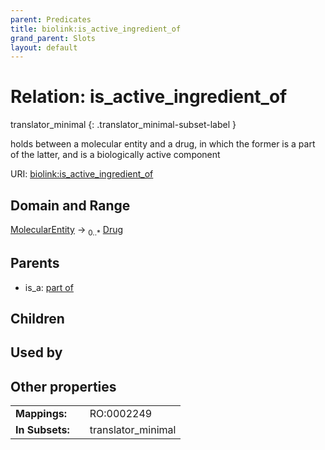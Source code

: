 ```yaml
---
parent: Predicates
title: biolink:is_active_ingredient_of
grand_parent: Slots
layout: default
---
```


# Relation: is_active_ingredient_of

translator_minimal
{: .translator_minimal-subset-label }


holds between a molecular entity and a drug, in which the former is a part of the latter, and is a biologically active component

URI: [biolink:is_active_ingredient_of](https://w3id.org/biolink/vocab/is_active_ingredient_of)

## Domain and Range

[MolecularEntity](MolecularEntity.md) ->  <sub>0..*</sub> [Drug](Drug.md)

## Parents

 *  is_a: [part of](part_of.md)

## Children


## Used by


## Other properties

|  |  |  |
| --- | --- | --- |
| **Mappings:** | | RO:0002249 |
| **In Subsets:** | | translator_minimal |

